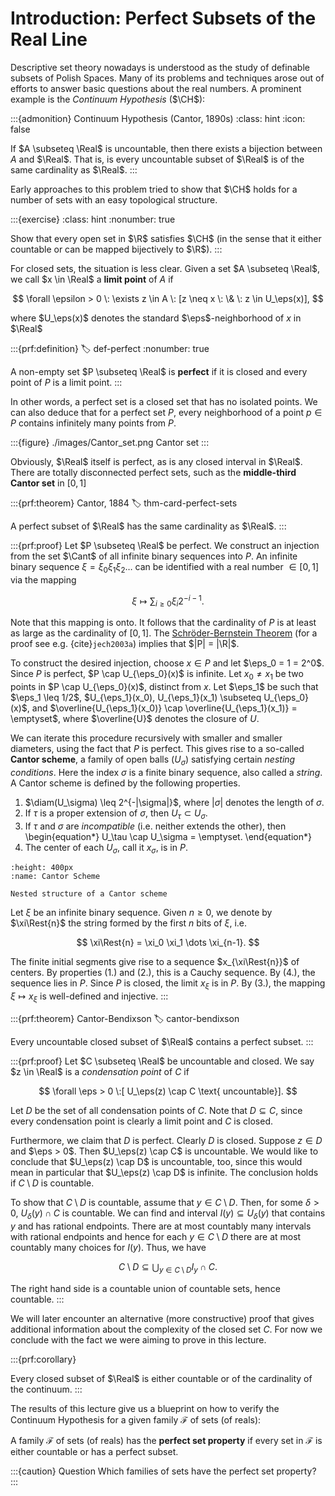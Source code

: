 # Introduction: Perfect Subsets of the Real Line

Descriptive set theory nowadays is understood as the study of definable subsets of Polish Spaces. Many of its problems and techniques arose out of efforts to answer basic questions about the real numbers. A prominent example is the *Continuum Hypothesis* ($\CH$):

:::{admonition} Continuum Hypothesis (Cantor, 1890s)
:class: hint
:icon: false

If $A \subseteq \Real$ is uncountable, then there exists a bijection between $A$ and $\Real$. That is, is every uncountable subset of $\Real$ is of the same cardinality as $\Real$.
:::

Early approaches to this problem tried to show that $\CH$ holds for a number of sets with an easy topological structure.

:::{exercise}
:class: hint
:nonumber: true

Show that every open set in $\R$ satisfies $\CH$ (in the sense that it either countable or can be mapped bijectively to $\R$).
:::

For closed sets, the situation is less clear. Given a set $A \subseteq \Real$, we call $x \in \Real$ a **limit point** of $A$ if

$$
\forall \epsilon > 0 \: \exists z \in A \: [z \neq x \: \& \: z \in U_\eps(x)],
$$

where $U_\eps(x)$ denotes the standard $\eps$-neighborhood of $x$ in $\Real$

:::{prf:definition}
:label: def-perfect
:nonumber: true

A non-empty set $P \subseteq \Real$ is **perfect** if it is closed and every point of $P$ is a limit point.
:::

In other words, a perfect set is a closed set that has no isolated points. We can also deduce that for a perfect set $P$, every neighborhood of a point $p \in P$ contains infinitely many points from $P$.

:::{figure} ./images/Cantor_set.png
Cantor set
:::

Obviously, $\Real$ itself is perfect, as is any closed interval in $\Real$. There are totally disconnected perfect sets, such as the **middle-third Cantor set** in $[0,1]$

:::{prf:theorem} Cantor, 1884
:label: thm-card-perfect-sets

A perfect subset of $\Real$ has the same cardinality as $\Real$.
:::

:::{prf:proof}
Let $P \subseteq \Real$ be perfect. We construct an injection from the set $\Cant$ of all infinite binary sequences into $P$. An infinite binary sequence $\xi = \xi_0 \xi_1 \xi_2 \dots$ can be identified with a real number $\in [0,1]$ via the mapping

$$
\xi \mapsto \sum_{i \geq 0} \xi_i 2^{-i-1}.
$$

Note that this mapping is onto. It follows that the cardinality of $P$ is at least as large as the cardinality of $[0,1]$. The [Schröder-Bernstein Theorem](https://en.wikipedia.org/wiki/Schröder–Bernstein_theorem) (for a proof see e.g. {cite}`jech2003a`) implies that $|P| = |\R|$.

To construct the desired injection, choose $x \in P$ and let $\eps_0 = 1 = 2^0$. Since $P$ is perfect, $P \cap U_{\eps_0}(x)$ is infinite. Let $x_0 \neq x_1$ be two points in $P \cap U_{\eps_0}(x)$, distinct from $x$. Let $\eps_1$ be such that $\eps_1 \leq 1/2$, $U_{\eps_1}(x_0), U_{\eps_1}(x_1) \subseteq U_{\eps_0}(x)$, and $\overline{U_{\eps_1}(x_0)} \cap \overline{U_{\eps_1}(x_1)} = \emptyset$, where $\overline{U}$ denotes the closure of $U$.

We can iterate this procedure recursively with smaller and smaller diameters, using the fact that $P$ is perfect. This gives rise to a so-called **Cantor scheme**, a family of open balls $(U_\sigma)$ satisfying certain *nesting conditions*. Here the index $\sigma$ is a finite binary sequence, also called a *string*. A Cantor scheme is defined by the following properties.

1. $\diam(U_\sigma) \leq 2^{-|\sigma|}$, where $|\sigma|$ denotes the length of $\sigma$.
2. If $\tau$ is a proper extension of $\sigma$, then $U_\tau \subset U_\sigma$.
3. If $\tau$ and $\sigma$ are *incompatible* (i.e. neither extends the other), then
    \begin{equation*}
        U_\tau \cap U_\sigma = \emptyset.
    \end{equation*}
4. The center of each $U_\sigma$, call it $x_\sigma$, is in $P$.

```{figure} ./images/Cantor_Scheme.png
:height: 400px
:name: Cantor Scheme

Nested structure of a Cantor scheme
```

Let $\xi$ be an infinite binary sequence. Given $n \geq 0$, we denote by $\xi\Rest{n}$ the string formed by the first $n$ bits of $\xi$, i.e.

$$
\xi\Rest{n} = \xi_0 \xi_1 \dots \xi_{n-1}.
$$

The finite initial segments give rise to a sequence $x_{\xi\Rest{n}}$ of centers. By properties (1.) and (2.), this is a Cauchy sequence. By (4.), the sequence lies in $P$. Since $P$ is closed, the limit $x_\xi$ is in $P$. By (3.), the mapping $\xi \mapsto x_\xi$ is well-defined and injective.
:::

:::{prf:theorem} Cantor-Bendixson
:label: cantor-bendixson

Every uncountable closed subset of $\Real$ contains a perfect subset.
:::

:::{prf:proof}
Let $C \subseteq \Real$ be uncountable and closed. We say $z \in \Real$ is a *condensation point* of $C$ if

$$
    \forall \eps > 0 \:[ U_\eps(z) \cap C \text{ uncountable}].
$$

Let $D$ be the set of all condensation points of $C$. Note that $D \subseteq C$, since every condensation point is clearly a limit point and $C$ is closed.

Furthermore, we claim that $D$ is perfect. Clearly $D$ is closed. Suppose $z \in D$ and $\eps > 0$. Then $U_\eps(z) \cap C$ is uncountable. We would like to conclude that $U_\eps(z) \cap D$ is uncountable, too, since this would mean in particular that $U_\eps(z) \cap D$ is infinite. The conclusion holds if $C \setminus D$ is countable.

To show that $C\setminus D$ is countable, assume that $y \in C \setminus D$. Then, for some $\delta > 0$, $U_\delta(y) \cap C$ is countable. We can find and interval $I(y) \subseteq U_\delta(y)$ that contains $y$ and has rational endpoints. There are at most countably many intervals with rational endpoints and hence for each $y \in C \setminus D$ there are at most countably many choices for $I(y)$. Thus, we have

$$
    C\setminus D \subseteq \bigcup_{y \in C \setminus D} I_y \cap C.
$$

The right hand side is a countable union of countable sets, hence countable.
:::

We will later encounter an alternative (more constructive) proof that gives additional information about the complexity of the closed set $C$. For now we conclude with the fact we were aiming to prove in this lecture.

:::{prf:corollary}

Every closed subset of $\Real$ is either countable or of the cardinality of the continuum.
:::

The results of this lecture give us a blueprint on how to verify the Continuum Hypothesis for a given family $\mathcal{F}$ of sets (of reals):

A family $\mathcal{F}$ of sets (of reals) has the **perfect set property** if every set in $\mathcal{F}$ is either countable or has a perfect subset.

:::{caution} Question
Which families of sets have the perfect set property?
:::